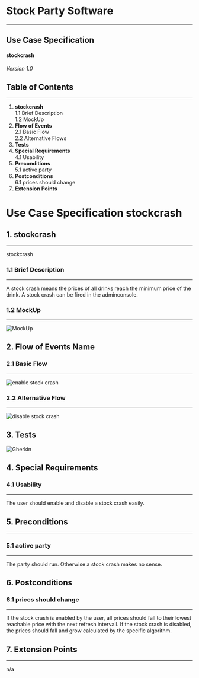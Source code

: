# Stock Party Software #
---
## Use Case Specification ##
#### stockcrash ####
 
*Version 1.0*   
    


## Table of Contents ##
---
1. **stockcrash**         
1.1 Brief Description     
1.2 MockUp       
2. **Flow of Events**    
2.1 Basic Flow     
2.2 Alternative Flows
3. **Tests**
4. **Special Requirements**    
4.1 Usability              
5. **Preconditions**        
5.1 active party     
6. **Postconditions**     
6.1 prices should change
7. **Extension Points**


# Use Case Specification stockcrash #

## 1.  stockcrash ##
---
stockcrash

### 1.1  Brief Description ###
---
A stock crash means the prices of all drinks reach the minimum price of the drink. A stock crash can be fired in the adminconsole.   
### 1.2  MockUp ###
---
![MockUp](https://bytebucket.org/stockings/projectmanagement/raw/master/useCases/manageDrinks.png)

## 2. Flow of Events Name ##
### 2.1 Basic Flow ###
---
![enable stock crash](https://bytebucket.org/stockings/projectmanagement/raw/master/useCases/enableStockcrash.jpg)     

### 2.2 Alternative Flow ###
---
![disable stock crash](https://bytebucket.org/stockings/projectmanagement/raw/master/useCases/disableStockcrash.jpg)     
    
## 3. Tests ##

![Gherkin](https://bytebucket.org/stockings/projectmanagement/raw/master/useCases/stockCrashNarrative.JPG)

## 4. Special Requirements ##
### 4.1 Usability ###
---
The user should enable and disable a stock crash easily.

## 5. Preconditions ##
---

### 5.1 active party ###
---
The party should run. Otherwise a stock crash makes no sense.

## 6. Postconditions ##
### 6.1 prices should change ###
---

If the stock crash is enabled by the user, all prices should fall to their lowest reachable price with the next refresh intervall. If the stock crash is disabled, the prices should fall and grow calculated by the specific algorithm.

## 7. Extension Points ##
---
n/a